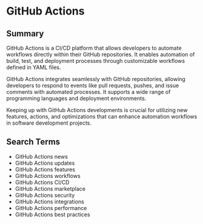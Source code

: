 # GitHub Actions

## Summary

GitHub Actions is a CI/CD platform that allows developers to automate workflows directly within their GitHub repositories. It enables automation of build, test, and deployment processes through customizable workflows defined in YAML files.

GitHub Actions integrates seamlessly with GitHub repositories, allowing developers to respond to events like pull requests, pushes, and issue comments with automated processes. It supports a wide range of programming languages and deployment environments.

Keeping up with GitHub Actions developments is crucial for utilizing new features, actions, and optimizations that can enhance automation workflows in software development projects.

## Search Terms

- GitHub Actions news
- GitHub Actions updates
- GitHub Actions features
- GitHub Actions workflows
- GitHub Actions CI/CD
- GitHub Actions marketplace
- GitHub Actions security
- GitHub Actions integrations
- GitHub Actions performance
- GitHub Actions best practices